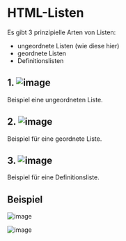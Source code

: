 # HTML-Listen

Es gibt 3 prinzipielle Arten von Listen:
- ungeordnete Listen (wie diese hier)
- geordnete Listen
- Definitionslisten

## 1. ![image](https://user-images.githubusercontent.com/63674539/183226317-ea5c281d-959e-414f-b34d-68737cd9b55e.png)
Beispiel eine ungeordneten Liste.

## 2. ![image](https://user-images.githubusercontent.com/63674539/183226334-11c33eb8-fcc6-4f9f-b999-e92035d1ff25.png)
Beispiel für eine geordnete Liste. 

## 3. ![image](https://user-images.githubusercontent.com/63674539/183226350-ac60cf1d-2daa-45ad-a288-05e3dc8c736d.png)
Beispiel für eine Definitionsliste.

## Beispiel

![image](https://user-images.githubusercontent.com/63674539/183226159-5b6b3f5d-5f1c-40d2-8a9c-c76a2226ace7.png)

![image](https://user-images.githubusercontent.com/63674539/183226212-79d51de1-f0a9-4c4a-8102-00f0946f67a2.png)
